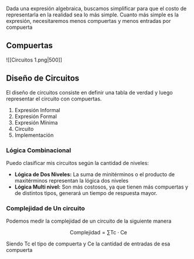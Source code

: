 Dada una expresión algebraica, buscamos simplificar para que el costo de representarla en la realidad sea lo más simple. Cuanto más simple es la expresión, necesitaremos menos compuertas y menos entradas por compuerta

## Compuertas

![[Circuitos 1.png|500]]

## Diseño de Circuitos

El diseño de circuitos consiste en definir una tabla de verdad y luego representar el circuito con compuertas.

1. Expresión Informal
2. Expresión Formal
3. Expresión Mínima
4. Circuito
5. Implementación

### Lógica Combinacional

Puedo clasificar mis circuitos según la cantidad de niveles:

- **Lógica de Dos Niveles:** La suma de minitérminos o el producto de maxitérminos representan la lógica dos niveles
- **Lógica Multi nivel:** Son más costosos, ya que tienen más compuertas y de distintos tipos, generará un tiempo de respuesta mayor.

### Complejidad de Un circuito

Podemos medir la complejidad de un circuito de la siguiente manera

$$
\text{Complejidad} = \sum\text{Tc}\cdot \text{Ce}
$$

Siendo $\text{Tc}$ el tipo de compuerta y $\text{Ce}$ la cantidad de entradas de esa compuerta
